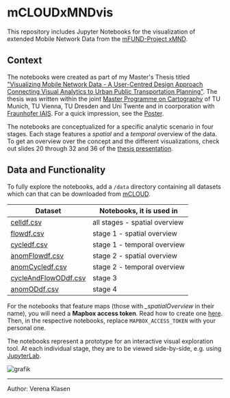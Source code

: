 # mCLOUDxMNDvis

This repository includes Jupyter Notebooks for the visualization of extended Mobile Network Data from the [mFUND-Project xMND](https://www.bmvi.de/SharedDocs/DE/Artikel/DG/mfund-projekte/xmnd.html).

## Context
The notebooks were created as part of my Master's Thesis titled ["Visualizing Mobile Network Data - A User-Centred Design Approach Connecting Visual Analytics to Urban Public Transportation Planning"](https://cartographymaster.eu/wp-content/theses/2020_Klasen_Thesis.pdf).
The thesis was written within the joint [Master Programme on Cartography](https://cartographymaster.eu/) of TU Munich, TU Vienna, TU Dresden and Uni Twente and in coorporation with [Fraunhofer IAIS](https://www.iais.fraunhofer.de/).
For a quick impression, see the [Poster](https://cartographymaster.eu/wp-content/theses/2020_Klasen_Poster.pdf).

The notebooks are conceptualized for a specific analytic scenario in four stages. Each stage features a *spatial* and a *temporal* overview of the data. To get an overview over the concept and the different visualizations, check out slides 20 through 32 and 36 of the [thesis presentation](https://cartographymaster.eu/wp-content/theses/2020_Klasen_Presentation.pdf).

## Data and Functionality
To fully explore the notebooks, add a `/data` directory containing all datasets which can that can be downloaded from [mCLOUD](https://mcloud.de/web/guest/suche/-/results/detail/9A101FEC-3502-495A-9D93-BD8329A9D8AC).

Dataset | Notebooks, it is used in
------- | ------------------------
[celldf.csv](https://www.mcloud.de/downloads/ingrid-group_ige-iplug-mcloud/9A101FEC-3502-495A-9D93-BD8329A9D8AC/celldf.csv) | all stages - spatial overview
[flowdf.csv](https://www.mcloud.de/downloads/ingrid-group_ige-iplug-mcloud/9A101FEC-3502-495A-9D93-BD8329A9D8AC/flowdf.csv) | stage 1 - spatial overview
[cycledf.csv](https://www.mcloud.de/downloads/ingrid-group_ige-iplug-mcloud/9A101FEC-3502-495A-9D93-BD8329A9D8AC/cycledf.csv) | stage 1 - temporal overview
[anomFlowdf.csv](https://www.mcloud.de/downloads/ingrid-group_ige-iplug-mcloud/9A101FEC-3502-495A-9D93-BD8329A9D8AC/anomFlowdf.csv) | stage 2 - spatial overview
[anomCycledf.csv](https://www.mcloud.de/downloads/ingrid-group_ige-iplug-mcloud/9A101FEC-3502-495A-9D93-BD8329A9D8AC/anomCycledf.csv) | stage 2 - temporal overview
[cycleAndFlowODdf.csv](https://www.mcloud.de/downloads/ingrid-group_ige-iplug-mcloud/9A101FEC-3502-495A-9D93-BD8329A9D8AC/cycleAndFlowODdf.csv) | stage 3
[anomODdf.csv](https://www.mcloud.de/downloads/ingrid-group_ige-iplug-mcloud/9A101FEC-3502-495A-9D93-BD8329A9D8AC/anomODdf.csv) | stage 4

For the notebooks that feature maps (those with *_spatialOverview* in their name), you will need a **Mapbox access token**. Read how to create one [here](https://docs.mapbox.com/help/getting-started/access-tokens/). Then, in the respective notebooks, replace `MAPBOX_ACCESS_TOKEN` with your personal one.

The notebooks represent a prototype for an interactive visual exploration tool. At each individual stage, they are to be viewed side-by-side, e.g. using [JupyterLab](https://jupyter.org/).

![grafik](https://user-images.githubusercontent.com/49414732/112134617-380f1080-8bcd-11eb-9412-ede0c45f685a.png)
___
Author: Verena Klasen
